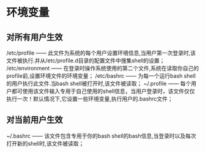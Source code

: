 # 环境变量

## 对所有用户生效
/etc/profile —— 此文件为系统的每个用户设置环境信息,当用户第一次登录时,该文件被执行.并从/etc/profile.d目录的配置文件中搜集shell的设置；
/etc/environment —— 在登录时操作系统使用的第二个文件,系统在读取你自己的profile前,设置环境文件的环境变量；
/etc/bashrc —— 为每一个运行bash shell的用户执行此文件.当bash shell被打开时,该文件被读取；
~/.profile —— 每个用户都可使用该文件输入专用于自己使用的shell信息，当用户登录时，该文件仅仅执行一次！默认情况下,它设置一些环境变量,执行用户的.bashrc文件；

## 对当前用户生效
~/.bashrc —— 该文件包含专用于你的bash shell的bash信息,当登录时以及每次打开新的shell时,该文件被读取；